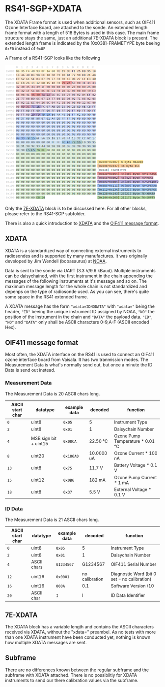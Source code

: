 # RS41-SGP+XDATA
The XDATA Frame format is used when additional sensors, such as OIF411 Ozone Interface Board, are attached to the sonde.
An extended length frame format with a length of 518 Bytes is used in this case. The main frame structure stays the same, just an additional 7E-XDATA block is present. The extended length frame is indicated by the [0x038]-FRAMETYPE byte beeing `0xF0` instead of `0x0F`

A Frame of a RS41-SGP looks like the following

![rs41-sgp_frame](__used_asset__/pic_rs41-sgp_frame.png?raw=true "rs41-sgp_frame")

Only the [7E-XDATA](#7E-XDATA) block is to be discussed here. For all other blocks, please refer to the RS41-SGP subfolder.

There is also a quick introduction to [XDATA](#XDATA) and the [OIF411 message format](#OIF411-message-format).

## XDATA
XDATA is a standardized way of connecting external instruments to radiosondes and is supported by many manufactures. It was originally developed by Jim Wendell (bobasaurus) at [NOAA](https://www.esrl.noaa.gov/gmd/ozwv/wvap/sw.html).

Data is sent to the sonde via UART (3.3 V/9.6 kBaud). Multiple instruments can be daisychained, with the first instrument in the chain appending the messages of the following instruments at it's message and so on. The maximum message length for the whole chain is not standardized and depenps on the type of radiosonde used. As you can see, there's quite some space in the RS41 extended frame.

A XDATA message has the form `"xdata=IDNODATA"` with `"xdata="` being the header, `"ID"` beeing the unique instrument ID assigned by NOAA, `"NO"` the position of the instrument in the chain and `"DATA"` the payload data. `"ID"`, `"NO"` and `"DATA"` only shall be ASCII characters 0-9,A-F (ASCII encoded Hex).

## OIF411 message format
Most often, the XDATA interface on the RS41 is used to connect an OIF411 ozone interface board from Vaisala. It has two tranmission modes. The Measurement Data is what's normally send out, but once a minute the ID Data is send out instead.

### Measurement Data
The Measurement Data is 20 ASCII chars long.

| ASCII start char  | datatype | example data | decoded | function |
| --- | --- | --- | --- | --- |
| `0` | uint8 | `0x05` | 5 | Instrument Type |
| `2` | uint8 | `0x01` | 1 | Daisychain Number |
| `4` | MSB sign bit + uint15 | `0x08CA` | 22.50 °C | Ozone Pump Temperature * 0.01 °C |
| `8` | uint20 | `0x186A0` | 10.0000 uA | Ozone Current \* 100 nA |
| `13` | uint8 | `0x75` | 11.7 V | Battery Voltage \* 0.1 V |
| `15` | uint12 | `0x0B6` | 182 mA | Ozone Pump Current \* 1 mA |
| `18` | uint8 | `0x37` | 5.5 V | External Voltage \* 0.1 V |

### ID Data
The Measurement Data is 21 ASCII chars long.

| ASCII start char  | datatype | example data | decoded | function |
| --- | --- | --- | --- | --- |
| `0` | uint8 | `0x05` | 5 | Instrument Type |
| `2` | uint8 | `0x01` | 1 | Daisychain Number |
| `4` | ASCII chars | `G1234567` | G1234567 | OIF411 Serial Number |
| `12` | uint16 | `0x0001` | no calibration | Diagnostic Word (bit 0 set = no calibration) |
| `16` | uint16 | `000A` | 0.1 | Software Version /10 |
| `20` | ASCII char | `I` | I | ID Data Identifier |

## 7E-XDATA
The XDATA block has a variable length and contains the ASCII characters received via XDATA, without the "xdata=" preambel. As no tests with more than one XDATA instrument have been conducted yet, nothing is known how multiple XDATA messages are sent.

## Subframe
There are no differences known between the regular subframe and the subframe with XDATA attached. There is no possibiltiy for XDATA instruments to send our there calibration values via the subframe.
